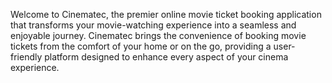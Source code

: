 Welcome to Cinematec, the premier online movie ticket booking application that transforms your movie-watching experience into a seamless and enjoyable journey.
Cinematec brings the convenience of booking movie tickets from the comfort of your home or on the go, providing a user-friendly platform designed to enhance every aspect
of your cinema experience.

